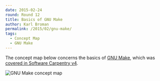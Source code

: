 ```yaml
---
date: 2015-02-24
round: Round 12
title: Basics of GNU Make
author: Karl Broman
permalink: /2015/02/gnu-make/
tags:
  - Concept Map
  - GNU Make
---
```


The concept map below concerns the basics of
[GNU Make](http://www.gnu.org/software/make/), which was
[covered in Software Carpentry v4](http://software-carpentry.org/v4/make/index.html).

![GNU Make concept map](http://i.imgur.com/aHs3u23.png)
